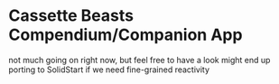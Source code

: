 # Cassette Beasts Compendium/Companion App

not much going on right now, but feel free to have a look
might end up porting to SolidStart if we need fine-grained reactivity
